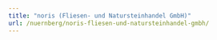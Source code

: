 ```yaml
---
title: "noris (Fliesen- und Natursteinhandel GmbH)"
url: /nuernberg/noris-fliesen-und-natursteinhandel-gmbh/
---
```

